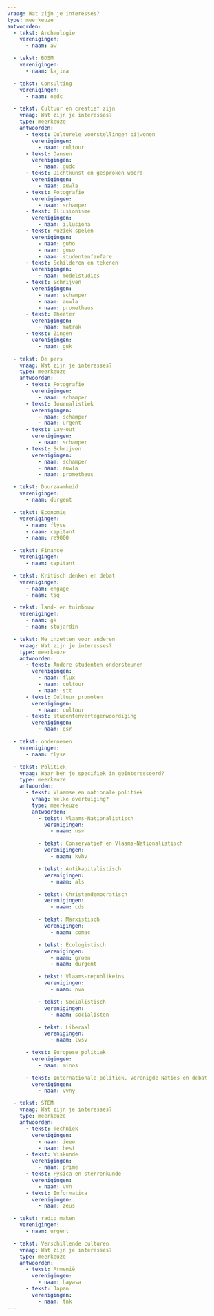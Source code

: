 ```yaml
---
vraag: Wat zijn je interesses?
type: meerkeuze
antwoorden:
  - tekst: Archeologie
    verenigingen:
      - naam: aw

  - tekst: BDSM
    verenigingen:
      - naam: kajira

  - tekst: Consulting
    verenigingen:
      - naam: oedc

  - tekst: Cultuur en creatief zijn
    vraag: Wat zijn je interesses?
    type: meerkeuze
    antwoorden:
      - tekst: Culturele voorstellingen bijwonen
        verenigingen:
          - naam: cultour
      - tekst: Dansen
        verenigingen:
          - naam: gudc
      - tekst: Dichtkunst en gesproken woord
        verenigingen:
          - naam: auwla
      - tekst: Fotografie
        verenigingen:
          - naam: schamper
      - tekst: Illusionisme
        verenigingen:
          - naam: illusiona
      - tekst: Muziek spelen
        verenigingen:
          - naam: guho
          - naam: guso
          - naam: studentenfanfare
      - tekst: Schilderen en tekenen
        verenigingen:
          - naam: modelstudies
      - tekst: Schrijven
        verenigingen:
          - naam: schamper
          - naam: auwla
          - naam: prometheus
      - tekst: Theater
        verenigingen:
          - naam: matrak
      - tekst: Zingen
        verenigingen:
          - naam: guk

  - tekst: De pers
    vraag: Wat zijn je interesses?
    type: meerkeuze
    antwoorden:
      - tekst: Fotografie
        verenigingen:
          - naam: schamper
      - tekst: Journalistiek
        verenigingen:
          - naam: schamper
          - naam: urgent
      - tekst: Lay-out
        verenigingen:
          - naam: schamper
      - tekst: Schrijven
        verenigingen:
          - naam: schamper
          - naam: auwla
          - naam: prometheus

  - tekst: Duurzaamheid
    verenigingen:
      - naam: durgent

  - tekst: Economie
    verenigingen:
      - naam: flyse
      - naam: capitant
      - naam: re9000

  - tekst: Finance
    verenigingen:
      - naam: capitant

  - tekst: Kritisch denken en debat
    verenigingen:
      - naam: engage
      - naam: tsg

  - tekst: land- en tuinbouw
    verenigingen:
      - naam: gk
      - naam: stujardin

  - tekst: Me inzetten voor anderen
    vraag: Wat zijn je interesses?
    type: meerkeuze
    antwoorden:
      - tekst: Andere studenten ondersteunen
        verenigingen:
          - naam: flux
          - naam: cultour
          - naam: stt
      - tekst: Cultuur promoten
        verenigingen:
          - naam: cultour
      - tekst: studentenvertegenwoordiging
        verenigingen:
          - naam: gsr

  - tekst: ondernemen
    verenigingen:
      - naam: flyse

  - tekst: Politiek
    vraag: Waar ben je specifiek in geïnteresseerd?
    type: meerkeuze
    antwoorden:
      - tekst: Vlaamse en nationale politiek
        vraag: Welke overtuiging?
        type: meerkeuze
        antwoorden:
          - tekst: Vlaams-Nationalistisch
            verenigingen:
              - naam: nsv

          - tekst: Conservatief en Vlaams-Nationalistisch
            verenigingen:
              - naam: kvhv

          - tekst: Antikapitalistisch
            verenigingen:
              - naam: als

          - tekst: Christendemocratisch
            verenigingen:
              - naam: cds

          - tekst: Marxistisch
            verenigingen:
              - naam: comac

          - tekst: Ecologistisch
            verenigingen:
              - naam: groen
              - naam: durgent

          - tekst: Vlaams-republikeins
            verenigingen:
              - naam: nva

          - tekst: Socialistisch
            verenigingen:
              - naam: socialisten

          - tekst: Liberaal
            verenigingen:
              - naam: lvsv

      - tekst: Europese politiek
        verenigingen:
          - naam: minos

      - tekst: Internationale politiek, Verenigde Naties en debat
        verenigingen:
          - naam: vvny

  - tekst: STEM
    vraag: Wat zijn je interesses?
    type: meerkeuze
    antwoorden:
      - tekst: Techniek
        verenigingen:
          - naam: ieee
          - naam: best
      - tekst: Wiskunde
        verenigingen:
          - naam: prime
      - tekst: Fysica en sterrenkunde
        verenigingen:
          - naam: vvn
      - tekst: Informatica
        verenigingen:
          - naam: zeus

  - tekst: radio maken
    verenigingen:
      - naam: urgent

  - tekst: Verschillende culturen
    vraag: Wat zijn je interesses?
    type: meerkeuze
    antwoorden:
      - tekst: Armenië
        verenigingen:
          - naam: hayasa
      - tekst: Japan
        verenigingen:
          - naam: tnk
---
```

